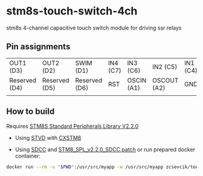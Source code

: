 # stm8s-touch-switch-4ch

stm8s 4-channel capacitive touch switch module for driving ssr relays

## Pin assignments

|               |               |               |          |            |             |          |           |              |              |
|---------------|---------------|---------------|----------|------------|-------------|----------|-----------|--------------|--------------|
|   OUT1 (D3)   |   OUT2 (D2)   |   SWIM (D1)   | IN4 (C7) |  IN3 (C6)  |   IN2 (C5)  | IN1 (C4) | OUT3 (C3) | I2C_SCL (B4) | I2C_SDA (B5) |
| Reserved (D4) | Reserved (D5) | Reserved (D6) |    RST   | OSCIN (A1) | OSCOUT (A2) |    GND   |     5V    |      3V3     |   OUT4 (A3)  |
|               |               |               |          |            |             |          |           |              |              |

## How to build

Requires [STM8S Standard Peripherals Library V2.2.0](http://www.st.com/en/embedded-software/stsw-stm8069.html)

- Using [STVD](http://www.st.com/en/development-tools/stvd-stm8.html) with [CXSTM8](http://cosmicsoftware.com/download_stm8_free.php)

- Using [SDCC](http://sdcc.sourceforge.net/) and [STM8_SPL_v2.2.0_SDCC.patch](https://github.com/gicking/SPL_2.2.0_SDCC_patch/) or run prepared docker container:
```bash
docker run --rm -v "$PWD":/usr/src/myapp -w /usr/src/myapp zcsevcik/toolchain-stm8s make
```
